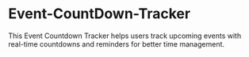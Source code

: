# Event-CountDown-Tracker
This Event Countdown Tracker helps users  track upcoming events with real-time countdowns and reminders for better time management.
